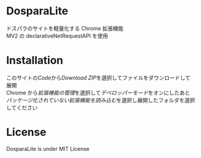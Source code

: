 # DosparaLite

ドスパラのサイトを軽量化する Chrome 拡張機能<br>
MV2 の declarativeNetRequestAPI を使用<br>

# Installation

このサイトの*Code*から*Download ZIP*を選択してファイルをダウンロードして展開<br>
Chrome から*拡張機能の管理*を選択して*デベロッパーモード*をオンにしたあと<br>
*パッケージ化されていない拡張機能を読み込む*を選択し展開したフォルダを選択してください

# License

DosparaLite is under MIT License
